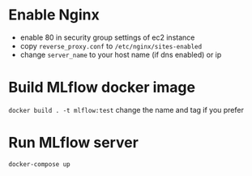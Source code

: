 # Enable Nginx
- enable 80 in security group settings of ec2 instance
- copy `reverse_proxy.conf` to `/etc/nginx/sites-enabled`
- change `server_name` to your host name (if dns enabled) or ip

# Build MLflow docker image
`docker build . -t mlflow:test` change the name and tag if you prefer

# Run MLflow server
`docker-compose up`
